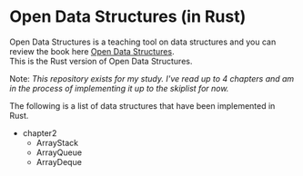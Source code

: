 # Open Data Structures (in Rust)

Open Data Structures is a teaching tool on data structures and you can review the book here [Open Data Structures](https://opendatastructures.org/).  
This is the Rust version of Open Data Structures. 

Note: *This repository exists for my study. I've read up to 4 chapters and am in the process of implementing it up to the skiplist for now.*

The following is a list of data structures that have been implemented in Rust.

* chapter2
    * ArrayStack
    * ArrayQueue
    * ArrayDeque